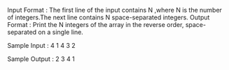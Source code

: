 Input Format  :  The first line of the input contains N ,where N is the number of integers.The next line contains N space-separated integers.
Output Format :  Print the N  integers of the array in the reverse order, space-separated on a single line.

Sample Input  :  4
                 1 4 3 2
                 
Sample Output :  2 3 4 1                 
